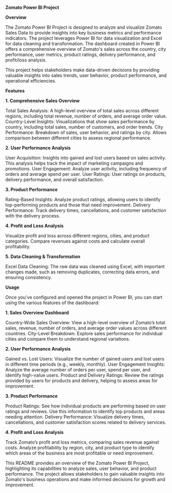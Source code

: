 **Zomato Power BI Project**

**Overview**

The Zomato Power BI Project is designed to analyze and visualize Zomato Sales Data to provide insights into key business metrics and performance indicators. The project leverages Power BI for data visualization and Excel for data cleaning and transformation. The dashboard created in Power BI offers a comprehensive overview of Zomato's sales across the country, city performance, user metrics, product ratings, delivery performance, and profit/loss analysis.

This project helps stakeholders make data-driven decisions by providing valuable insights into sales trends, user behavior, product performance, and operational efficiencies.

**Features**

**1. Comprehensive Sales Overview**

Total Sales Analysis: A high-level overview of total sales across different regions, including total revenue, number of orders, and average order value.
Country-Level Insights: Visualizations that show sales performance by country, including total sales, number of customers, and order trends.
City Performance: Breakdown of sales, user behavior, and ratings by city. Allows comparison between different cities to assess regional performance.

**2. User Performance Analysis**

User Acquisition: Insights into gained and lost users based on sales activity. This analysis helps track the impact of marketing campaigns and promotions.
User Engagement: Analyze user activity, including frequency of orders and average spend per user.
User Ratings: User ratings on products, delivery performance, and overall satisfaction.

**3. Product Performance**

Rating-Based Insights: Analyze product ratings, allowing users to identify top-performing products and those that need improvement.
Delivery Performance: Track delivery times, cancellations, and customer satisfaction with the delivery process.

**4. Profit and Loss Analysis**

Visualize profit and loss across different regions, cities, and product categories.
Compare revenues against costs and calculate overall profitability.

**5. Data Cleaning & Transformation**

Excel Data Cleaning: The raw data was cleaned using Excel, with important changes made, such as removing duplicates, correcting data errors, and ensuring consistency.

**Usage**

Once you’ve configured and opened the project in Power BI, you can start using the various features of the dashboard:

**1. Sales Overview Dashboard**

Country-Wide Sales Overview: View a high-level overview of Zomato’s total sales, revenue, number of orders, and average order values across different countries.
City-Level Breakdown: Explore sales performance for individual cities and compare them to understand regional variations.

**2. User Performance Analysis**

Gained vs. Lost Users: Visualize the number of gained users and lost users in different time periods (e.g., weekly, monthly).
User Engagement Insights: Analyze the average number of orders per user, spend per user, and identify high-value users.
Product and Delivery Ratings: Review the ratings provided by users for products and delivery, helping to assess areas for improvement.

**3. Product Performance**

Product Ratings: See how individual products are performing based on user ratings and reviews. Use this information to identify top products and areas needing attention.
Delivery Performance: Visualize delivery times, cancellations, and customer satisfaction scores related to delivery services.

**4. Profit and Loss Analysis**

Track Zomato’s profit and loss metrics, comparing sales revenue against costs.
Analyze profitability by region, city, and product type to identify which areas of the business are most profitable or need improvement.

This README provides an overview of the Zomato Power BI Project, highlighting its capabilities to analyze sales, user behavior, and product performance. The project allows stakeholders to gain valuable insights into Zomato's business operations and make informed decisions for growth and improvement.

